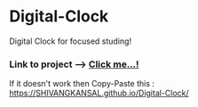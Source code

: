 # Digital-Clock
Digital Clock for focused studing!

### Link to project --> [Click me...!](https://SHIVANGKANSAL.github.io/Digital-Clock/)

If it doesn't work then Copy-Paste this : https://SHIVANGKANSAL.github.io/Digital-Clock/
